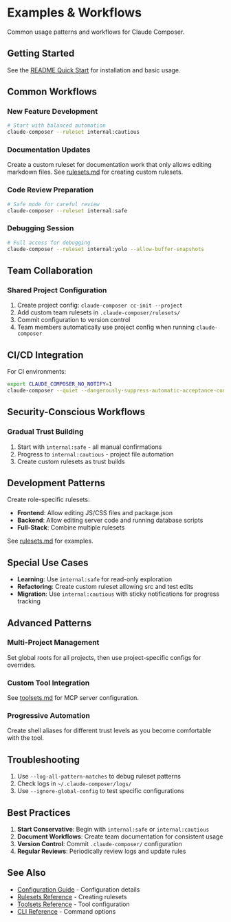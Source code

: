 # Examples & Workflows

Common usage patterns and workflows for Claude Composer.

## Getting Started

See the [README Quick Start](../readme.md#quick-start) for installation and basic usage.

## Common Workflows

### New Feature Development

```bash
# Start with balanced automation
claude-composer --ruleset internal:cautious
```

### Documentation Updates

Create a custom ruleset for documentation work that only allows editing markdown files. See [rulesets.md](./rulesets.md) for creating custom rulesets.

### Code Review Preparation

```bash
# Safe mode for careful review
claude-composer --ruleset internal:safe
```

### Debugging Session

```bash
# Full access for debugging
claude-composer --ruleset internal:yolo --allow-buffer-snapshots
```

## Team Collaboration

### Shared Project Configuration

1. Create project config: `claude-composer cc-init --project`
2. Add custom team rulesets in `.claude-composer/rulesets/`
3. Commit configuration to version control
4. Team members automatically use project config when running `claude-composer`

## CI/CD Integration

For CI environments:

```bash
export CLAUDE_COMPOSER_NO_NOTIFY=1
claude-composer --quiet --dangerously-suppress-automatic-acceptance-confirmation
```

## Security-Conscious Workflows

### Gradual Trust Building

1. Start with `internal:safe` - all manual confirmations
2. Progress to `internal:cautious` - project file automation
3. Create custom rulesets as trust builds

## Development Patterns

Create role-specific rulesets:

- **Frontend**: Allow editing JS/CSS files and package.json
- **Backend**: Allow editing server code and running database scripts
- **Full-Stack**: Combine multiple rulesets

See [rulesets.md](./rulesets.md) for examples.

## Special Use Cases

- **Learning**: Use `internal:safe` for read-only exploration
- **Refactoring**: Create custom ruleset allowing src and test edits
- **Migration**: Use `internal:cautious` with sticky notifications for progress tracking

## Advanced Patterns

### Multi-Project Management

Set global roots for all projects, then use project-specific configs for overrides.

### Custom Tool Integration

See [toolsets.md](./toolsets.md) for MCP server configuration.

### Progressive Automation

Create shell aliases for different trust levels as you become comfortable with the tool.

## Troubleshooting

1. Use `--log-all-pattern-matches` to debug ruleset patterns
2. Check logs in `~/.claude-composer/logs/`
3. Use `--ignore-global-config` to test specific configurations

## Best Practices

1. **Start Conservative**: Begin with `internal:safe` or `internal:cautious`
2. **Document Workflows**: Create team documentation for consistent usage
3. **Version Control**: Commit `.claude-composer/` configuration
4. **Regular Reviews**: Periodically review logs and update rules

## See Also

- [Configuration Guide](./configuration.md) - Configuration details
- [Rulesets Reference](./rulesets.md) - Creating rulesets
- [Toolsets Reference](./toolsets.md) - Tool configuration
- [CLI Reference](./cli-reference.md) - Command options
